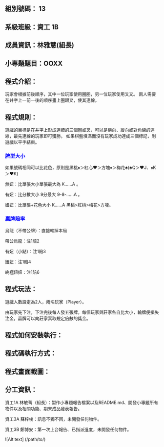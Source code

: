 ## 組別號碼： 13

## 系級班級：資工 1B 

## 成員資訊：林雅慧(組長)

## 小專題題目：OOXX

## 程式介紹：

玩家會根據前後順序，其中一位玩家使用圈圈，另一位玩家使用叉叉。
兩人需要在井字上一前一後的順序畫上圈跟叉，使其連線。

## 程式規則：

遊戲的目標是在井字上形成連續的三個圈或叉，可以是橫向、縱向或對角線的連線，最先連線的玩家即可獲勝。
如果棋盤填滿而沒有玩家成功連成三個標記，則遊戲以平手結束。

### <font color=#0000FF>牌型大小</font>
如果號碼相同可以比花色，原則是黑桃♠＞紅心♥＞方塊♦＞梅花♣(♣Q＞♥J、♠K＞♥K)

無妞：比單張大小單張最大為 K……A 。

有妞：比分數大小 9分最大 9-8-……A 。

妞妞：比單張+花色大小 K……A 黑桃>紅桃>梅花>方塊。

### <font color=#0000FF>贏牌賠率</font>
烏龍（不帶公牌）：直接輸掉本局

帶公烏龍：注1賠2

有妞（小點）：注1賠3

妞妞：注1賠4

終極妞妞：注1賠6

## 程式玩法：

遊戲人數設定為2人，兩名玩家（Player）。

由玩家先下注，下注完後每人發五張牌，每個玩家與莊家各自比大小，輸牌便損失注金，贏牌可以向莊家索取規定倍數的獎金。

## 程式如何安裝執行：

## 程式碼執行方式：

## 程式畫面截圖：

## 分工資訊：

資工1A 林敏菁（組長）：製作小專題報告檔案以及README.md、開發小專題所有物件以及相關功能、期末成品發表報告。

資工3A 蘇梓棱：訊息不獨不回，未開發任何物件。

資工3B 鄭博安：第一次上台報告、已指派進度，未開發任何物件。

![Alt text] (/path/to/)
